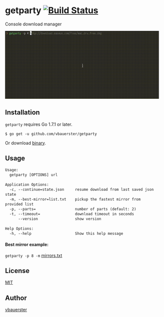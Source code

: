 # getparty [![Build Status](https://travis-ci.org/vbauerster/getparty.svg?branch=master)](https://travis-ci.org/vbauerster/getparty)

Console download manager

![showcase](showcase.gif)

## Installation
`getparty` requires Go 1.7.1 or later.
```
$ go get -u github.com/vbauerster/getparty
```
Or download [binary](https://github.com/vbauerster/getparty/releases/latest).

## Usage

```
Usage:
  getparty [OPTIONS] url

Application Options:
  -c, --continue=state.json     resume download from last saved json state
  -m, --best-mirror=list.txt    pickup the fastest mirror from provided list
  -p, --parts=                  number of parts (default: 2)
  -t, --timeout=                download timeout in seconds
      --version                 show version

Help Options:
  -h, --help                    Show this help message
```

#### Best mirror example:

`getparty -p 8 -m` [mirrors.txt](https://github.com/vbauerster/getparty/blob/master/cmd/getparty/mirrors.txt)

## License

[MIT](https://github.com/vbauerster/getparty/blob/master/LICENSE)

## Author

[vbauerster](https://github.com/vbauerster)

